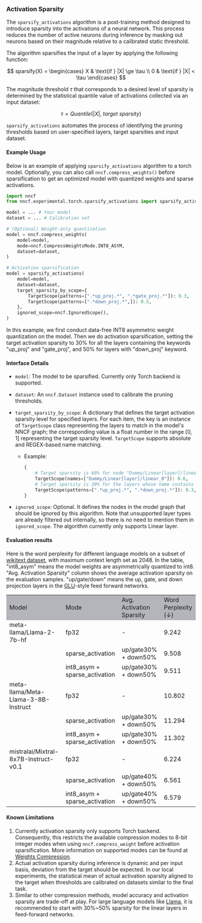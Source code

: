### Activation Sparsity

The `sparsify_activations` algorithm is a post-training method designed to introduce sparsity into the activations of a neural network. This process reduces the number of active neurons during inference by masking out neurons based on their magnitude relative to a calibrated static threshold.

The algorithm sparsifies the input of a layer by applying the following function:

$$
sparsify(X) =
\begin{cases}
X & \text{if } |X| \ge \tau \\
0 & \text{if } |X| < \tau
\end{cases}
$$

The magnitude threshold $\tau$ that corresponds to a desired level of sparsity is determined by the statistical quantile value of activations collected via an input dataset:

$$
\tau = Quantile(|X|,\ target\ sparsity)
$$

`sparsify_activations` automates the process of identifying the pruning thresholds based on user-specified layers, target sparsities and input dataset.

#### Example Usage

Below is an example of applying `sparsify_activations` algorithm to a torch model. Optionally, you can also call `nncf.compress_weights()` before sparsification to get an optimized model with quantized weights and sparse activations.

```python
import nncf
from nncf.experimental.torch.sparsify_activations import sparsify_activations, TargetScope

model = ... # Your model
dataset = ... # Calibration set

# (Optional) Weight-only quantization
model = nncf.compress_weights(
    model=model,
    mode=nncf.CompressWeightsMode.INT8_ASYM,
    dataset=dataset,
)

# Activation sparsification
model = sparsify_activations(
    model=model,
    dataset=dataset,
    target_sparsity_by_scope={
        TargetScope(patterns=[".*up_proj.*", ".*gate_proj.*"]): 0.3,
        TargetScope(patterns=[".*down_proj.*",]): 0.5,
    },
    ignored_scope=nncf.IgnoredScope(),
)
```

In this example, we first conduct data-free INT8 asymmetric weight quantization on the model. Then we do activation sparsification, setting the target activation sparsity to 30% for all the layers containing the keywords "up_proj" and "gate_proj", and 50% for layers with "down_proj" keyword.

#### Interface Details

- `model`: The model to be sparsified. Currently only Torch backend is supported.
- `dataset`: An `nncf.Dataset` instance used to calibrate the pruning thresholds.
- `target_sparsity_by_scope`: A dictionary that defines the target activation sparsity level for specified layers. For each item, the key is an instance of `TargetScope` class representing the layers to match in the model's NNCF graph; the corresponding value is a float number in the range [0, 1] representing the target sparsity level. `TargetScope` supports absolute and REGEX-based name matching.

  - Example:

    ```python
    {
        # Target sparsity is 60% for node "Dummy/Linear[layer]/linear_0" in the model graph
        TargetScope(names=["Dummy/Linear[layer]/linear_0"]): 0.6,
        # Target sparsity is 30% for the layers whose name contains "up_proj" or "down_proj".
        TargetScope(patterns=[".*up_proj.*", ".*down_proj.*"]): 0.3,
    }
    ```

- `ignored_scope`: Optional. It defines the nodes in the model graph that should be ignored by this algorithm. Note that unsupported layer types are already filtered out internally, so there is no need to mention them in `ignored_scope`. The algorithm currently only supports Linear layer.

#### Evaluation results

Here is the word perplexity for different language models on a subset of [wikitext dataset](https://arxiv.org/pdf/1609.07843.pdf), with maximum context length set as 2048. In the table, "int8_asym" means the model weights are asymmetrically quantized to int8. "Avg. Activation Sparsity" column shows the average activation sparsity on the evaluation samples. "up/gate/down" means the up, gate, and down projection layers in the [GLU](https://arxiv.org/abs/1612.08083)-style feed forward networks.
<table>
    <tr bgcolor='#B4B5BB'>
        <td>Model</td>
        <td>Mode</td>
        <td>Avg. Activation Sparsity</td>
        <td>Word Perplexity (↓)</td>
    </tr>
        <tr>
        <td>meta-llama/Llama-2-7b-hf</td>
        <td>fp32</td>
        <td>-</td>
        <td>9.242</td>
    </tr>
        <tr>
        <td></td>
        <td>sparse_activation</td>
        <td>up/gate30% + down50%</td>
        <td>9.508</td>
    </tr>
        <tr>
        <td></td>
        <td>int8_asym + sparse_activation</td>
         <td>up/gate30% + down50%</td>
        <td>9.511</td>
    </tr>
        <tr>
        <td>meta-llama/Meta-Llama-3-8B-Instruct</td>
        <td>fp32</td>
        <td>-</td>
        <td>10.802</td>
    </tr>
        <tr>
        <td></td>
        <td>sparse_activation</td>
        <td>up/gate30% + down50%</td>
        <td>11.294</td>
    </tr>
        <tr>
        <td></td>
        <td>int8_asym + sparse_activation</td>
         <td>up/gate30% + down50%</td>
        <td>11.302</td>
    </tr>
        <tr>
        <td>mistralai/Mixtral-8x7B-Instruct-v0.1</td>
        <td>fp32</td>
        <td>-</td>
        <td>6.224</td>
    </tr>
        <tr>
        <td></td>
        <td>sparse_activation</td>
        <td>up/gate40% + down50%</td>
        <td>6.561</td>
    </tr>
        <tr>
        <td></td>
        <td>int8_asym + sparse_activation</td>
         <td>up/gate40% + down50%</td>
        <td>6.579</td>
    </tr>
</table>

#### Known Limitations

1. Currently activation sparsity only supports Torch backend. Consequently, this restricts the available compression modes to 8-bit integer modes when using `nncf.compress_weight` before activation sparsification. More information on supported modes can be found at [Weights Compression](../../../../docs/usage/post_training_compression/weights_compression/Usage.md#limitations).
2. Actual activation sparsity during inference is dynamic and per input basis, deviation from the target should be expected. In our local experiments, the statistical mean of actual activation sparsity aligned to the target when thresholds are calibrated on datasets similar to the final task.
3. Similar to other compression methods, model accuracy and activation sparsity are trade-off at play. For large language models like [Llama](https://llama.meta.com), it is recommended to start with 30%~50% sparsity for the linear layers in feed-forward networks.

